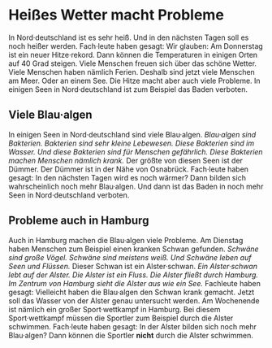 # Heißes Wetter macht Probleme

In Nord·deutschland ist es sehr heiß. Und in den nächsten Tagen soll es noch heißer werden. Fach·leute haben gesagt: Wir glauben: Am Donnerstag ist ein neuer Hitze·rekord. Dann können die Temperaturen in einigen Orten auf 40 Grad steigen. Viele Menschen freuen sich über das schöne Wetter. Viele Menschen haben nämlich Ferien. Deshalb sind jetzt viele Menschen am Meer. Oder an einem See. Die Hitze macht aber auch viele Probleme. In einigen Seen in Nord·deutschland ist zum Beispiel das Baden verboten. 

## Viele Blau·algen
In einigen Seen in Nord·deutschland sind viele Blau·algen.  *Blau·algen sind Bakterien.*   *Bakterien sind sehr kleine Lebewesen.*   *Diese Bakterien sind im Wasser.*   *Und diese Bakterien sind für Menschen gefährlich.*   *Diese Bakterien machen Menschen nämlich krank.*  Der größte von diesen Seen ist der Dümmer. Der Dümmer ist in der Nähe von Osnabrück. Fach·leute haben gesagt: In den nächsten Tagen wird es noch wärmer? Dann bilden sich wahrscheinlich noch mehr Blau·algen. Und dann ist das Baden in noch mehr Seen in Nord·deutschland verboten. 

## Probleme auch in Hamburg
Auch in Hamburg machen die Blau·algen viele Probleme. Am Dienstag haben Menschen zum Beispiel einen kranken Schwan gefunden.  *Schwäne sind große Vögel.*   *Schwäne sind meistens weiß.*   *Und Schwäne leben auf Seen und Flüssen.*  Dieser Schwan ist ein Alster·schwan.  *Ein Alster·schwan lebt auf der Alster.*   *Die Alster ist ein Fluss.*   *Die Alster fließt durch Hamburg.*   *Im Zentrum von Hamburg sieht die Alster aus wie ein See.*  Fachleute haben gesagt: Vielleicht haben die Blau·algen den Schwan krank gemacht. Jetzt soll das Wasser von der Alster genau untersucht werden. Am Wochenende ist nämlich ein großer Sport·wettkampf in Hamburg. Bei diesem Sport·wettkampf müssen die Sportler zum Beispiel durch die Alster schwimmen. Fach·leute haben gesagt: In der Alster bilden sich noch mehr Blau·algen? Dann können die Sportler **nicht** durch die Alster schwimmen. 
